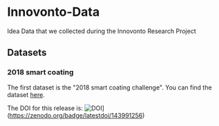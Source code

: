 # Innovonto-Data
Idea Data that we collected during the Innovonto Research Project

## Datasets
### 2018 smart coating
The first dataset is the "2018 smart coating challenge". You can find the dataset [here](/2018-smart-coating/README.md).

The DOI for this release is: ![DOI](https://zenodo.org/badge/143991256.svg)](https://zenodo.org/badge/latestdoi/143991256)
